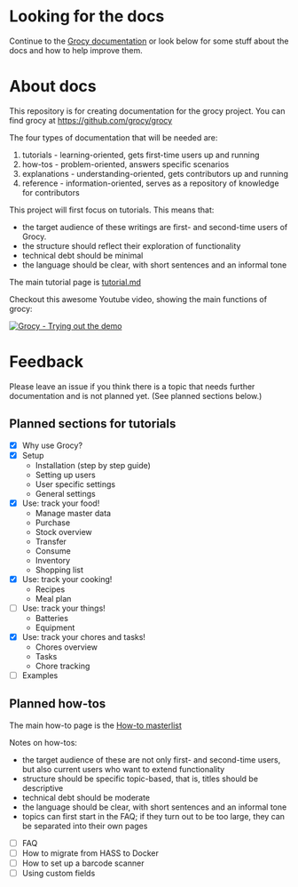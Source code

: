 # Looking for the docs

Continue to the [Grocy documentation](tutorial.md) or look below for some stuff about the docs and how to help improve them.

# About docs

This repository is for creating documentation for the grocy project. You can find grocy at https://github.com/grocy/grocy 

The four types of documentation that will be needed are:
1. tutorials - learning-oriented, gets first-time users up and running
2. how-tos - problem-oriented, answers specific scenarios
3. explanations - understanding-oriented, gets contributors up and running
4. reference - information-oriented, serves as a repository of knowledge for contributors

This project will first focus on tutorials. This means that:
- the target audience of these writings are first- and second-time users of Grocy.
- the structure should reflect their exploration of functionality
- technical debt should be minimal
- the language should be clear, with short sentences and an informal tone

The main tutorial page is [tutorial.md](tutorial.md)

Checkout this awesome Youtube video, showing the main functions of grocy:

[![Grocy - Trying out the demo](http://img.youtube.com/vi/qMs9e-1bMGw/0.jpg)](http://www.youtube.com/watch?v=qMs9e-1bMGw "Grocy - Trying out the demo")

# Feedback

Please leave an issue if you think there is a topic that needs further documentation and is not planned yet. (See planned sections below.)

## Planned sections for tutorials

- [x] Why use Grocy?
- [x] Setup
  - Installation (step by step guide)
  - Setting up users
  - User specific settings
  - General settings
- [x] Use: track your food!
  - Manage master data
  - Purchase
  - Stock overview
  - Transfer
  - Consume
  - Inventory
  - Shopping list
- [x] Use: track your cooking!
  - Recipes
  - Meal plan
- [ ] Use: track your things!
  - Batteries
  - Equipment
- [x] Use: track your chores and tasks!
  - Chores overview
  - Tasks
  - Chore tracking
- [ ] Examples

## Planned how-tos

The main how-to page is the [How-to masterlist](how-to.md)

Notes on how-tos:
- the target audience of these are not only first- and second-time users, but also current users who want to extend functionality
- structure should be specific topic-based, that is, titles should be descriptive
- technical debt should be moderate
- the language should be clear, with short sentences and an informal tone
- topics can first start in the FAQ; if they turn out to be too large, they can be separated into their own pages

- [ ] FAQ
- [ ] How to migrate from HASS to Docker
- [ ] How to set up a barcode scanner
- [ ] Using custom fields
